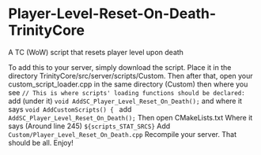 # Player-Level-Reset-On-Death-TrinityCore
A TC (WoW) script that resets player level upon death

To add this to your server, simply download the script. Place it in the directory TrinityCore/src/server/scripts/Custom. Then after that, open your custom_script_loader.cpp in the same directory (Custom) then where you see
```// This is where scripts' loading functions should be declared:```
add (under it)
```void AddSC_Player_Level_Reset_On_Death();```
and where it says
```void AddCustomScripts() { ```
add
```AddSC_Player_Level_Reset_On_Death();```
Then open CMakeLists.txt
Where it says (Around line 245)
```${scripts_STAT_SRCS}```
Add
```Custom/Player_Level_Reset_On_Death.cpp```
Recompile your server. That should be all. Enjoy!
